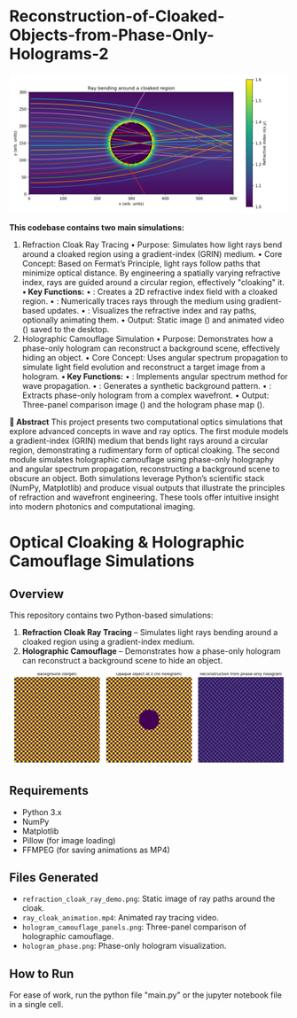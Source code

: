 # Reconstruction-of-Cloaked-Objects-from-Phase-Only-Holograms-2

![](refraction_cloak_ray_demo.png)

**This codebase contains two main simulations:**
1. Refraction Cloak Ray Tracing
• 	Purpose: Simulates how light rays bend around a cloaked region using a gradient-index (GRIN) medium.
• 	Core Concept: Based on Fermat’s Principle, light rays follow paths that minimize optical distance. By engineering a spatially varying refractive index, rays are guided around a circular region, effectively "cloaking" it.
**• 	Key Functions:**
• 	: Creates a 2D refractive index field with a cloaked region.
• 	: Numerically traces rays through the medium using gradient-based updates.
• 	: Visualizes the refractive index and ray paths, optionally animating them.
• 	Output: Static image () and animated video () saved to the desktop.
2. Holographic Camouflage Simulation
• 	Purpose: Demonstrates how a phase-only hologram can reconstruct a background scene, effectively hiding an object.
• 	Core Concept: Uses angular spectrum propagation to simulate light field evolution and reconstruct a target image from a hologram.
**• 	Key Functions:**
• 	: Implements angular spectrum method for wave propagation.
• 	: Generates a synthetic background pattern.
• 	: Extracts phase-only hologram from a complex wavefront.
• 	Output: Three-panel comparison image () and the hologram phase map ().

**📄 Abstract**
This project presents two computational optics simulations that explore advanced concepts in wave and ray optics. The first module models a gradient-index (GRIN) medium that bends light rays around a circular region, demonstrating a rudimentary form of optical cloaking. The second module simulates holographic camouflage using phase-only holography and angular spectrum propagation, reconstructing a background scene to obscure an object. Both simulations leverage Python’s scientific stack (NumPy, Matplotlib) and produce visual outputs that illustrate the principles of refraction and wavefront engineering. These tools offer intuitive insight into modern photonics and computational imaging.
# Optical Cloaking & Holographic Camouflage Simulations

## Overview
This repository contains two Python-based simulations:
1. **Refraction Cloak Ray Tracing** – Simulates light rays bending around a cloaked region using a gradient-index medium.
2. **Holographic Camouflage** – Demonstrates how a phase-only hologram can reconstruct a background scene to hide an object.

![](hologram_camouflage_panels.png)

## Requirements
- Python 3.x
- NumPy
- Matplotlib
- Pillow (for image loading)
- FFMPEG (for saving animations as MP4)

## Files Generated
- `refraction_cloak_ray_demo.png`: Static image of ray paths around the cloak.
- `ray_cloak_animation.mp4`: Animated ray tracing video.
- `hologram_camouflage_panels.png`: Three-panel comparison of holographic camouflage.
- `hologram_phase.png`: Phase-only hologram visualization.

## How to Run
For ease of work, run the python file "main.py" or the jupyter notebook file in a single cell.
